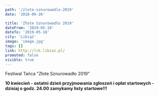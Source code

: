 ```yaml
---
path: '/zlote-sznurowadlo-2019'
date: '2018-09-26'

title: 'Złote Sznurowadło 2019'
dateFrom: '2019-05-18'
dateTo: '2019-05-18'
city: 'Libiąż'
image: 'image.jpg'
tags: []
link: http://lck.libiaz.pl/
promoted: false
visible: true
---
```

Festiwal Tańca "Złote Sznurowadło 2019"

**10 kwiecień - ostatni dzień przyjmowania zgłoszeń i opłat startowych - dzisiaj o godz. 24.00 
zamykamy listy startowe!!!**
